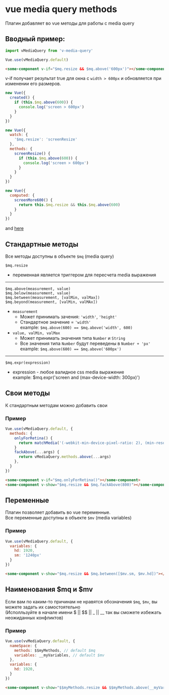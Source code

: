 # vue media query methods
Плагин добавляет во vue методы для работы с media query

## Вводный пример:
```javascript
import vMediaQuery from 'v-media-query'

Vue.use(vMediaQuery.default)
```

```html
<some-component v-if="$mq.resize && $mq.above('600px')"></some-component>
```
v-if получает результат true для окна с ``width > 600px`` и обновляется при изменении его размеров.

```javascript
new Vue({
  created() {
    if (this.$mq.above(600)) {
      console.log('screen > 600px')
    }
  }
})

new Vue({
  watch: {
    '$mq.resize': 'screenResize'
  },
  methods: {
    screenResize() {
      if (this.$mq.above(600)) {
        console.log('screen > 600px')
      }
    }
  }
})

new Vue({
  computed: {
    screenMore600() {
      return this.$mq.resize && this.$mq.above(600)
    }
  }
})
```
and [here](https://github.com/AStaroverov/v-media-query/blob/master/index.html)


## Стандартные методы
Все методы доступны в объекте ``$mq`` (media query)

``$mq.resize``
  * переменная является триггером для пересчета media выражения

---

``$mq.above(measurement, value)`` <br/>
``$mq.below(measurement, value)`` <br/>
``$mq.between(measurement, [valMin, valMax])`` <br/>
``$mq.beyond(measurement, [valMin, valMAx])`` <br/>

  * ``measurement``
    * Может принимать зачения: ``'width'``, ``'height'``
    * Стандартное значение = ``'width'`` <br/>
      example: ``$mq.above(600) == $mq.above('width', 600)``
  * ``value, valMin, valMax``
    * Может принимать значения типа ``Number`` и ``String``
    * Все значения типа ``Number`` будут переведены в ``Number + 'px'`` <br/>
      example: ``$mq.above(600) == $mq.above('600px')``

---

``$mq.expr(expression)``
  * expression - любое валидное css media выражение <br/>
    example: $mq.expr('screen and (max-device-width: 300px)')

## Свои методы
К стандартным методам можно добавить свои

### Пример
```javascript
Vue.use(vMediaQuery.default, {
  methods: {
    onlyForRetina() {
      return matchMedia('(-webkit-min-device-pixel-ratio: 2), (min-resolution: 192dpi)').matches
    }
    fackAbove(...args) {
      return vMediaQuery.methods.above(...args)
    },
  }
})
```
```html
<some-component v-if="$mq.onlyForRetina()"></some-component>
<some-component v-show="$mq.resize && $mq.fackAbove(800)"></some-component>
```

## Переменные
Плагин позволяет добавить во vue переменные. <br/>
Все переменные доступны в объекте ``$mv`` (media variables)

### Пример
```javascript
Vue.use(vMediaQuery.default, {
  variables: {
    hd: 1920,
    sm: '1240px'
  }
})
```
```html
<some-component v-show="$mq.resize && $mq.between([$mv.sm, $mv.hd])"></some-component>
```

## Наименования $mq и $mv
Если вам по каким-то причинам не нравятся обозначения ``$mq``, ``$mv``, вы можете задать их самостоятельно
<br/> (Исполльзуйте в начале имени $ || $$ || _ || __ так вы сможете избежать неожиданных конфликтов)

### Пример
```javascript
Vue.use(vvMediaQuery.default, {
  nameSpace: {
    methods: $$myMethods, // default $mq
    variables: __myVariables, // default $mv
  },
  variables: {
    hd: 1920,
  }
})
```
```html
<some-component v-show="$$myMethods.resize && $$myMethods.above(__myVariables.hd)"></some-component>
```
